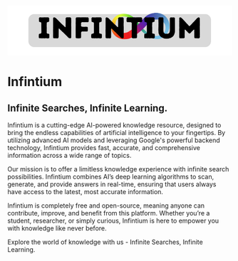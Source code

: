 ![Infintium logo.](https://github.com/tf7software/Infintium/blob/3a2026fcbbb1dd10eab389a0827533c1c1eb27ec/Gitimage.png)

# Infintium
## Infinite Searches, Infinite Learning.

Infintium is a cutting-edge AI-powered knowledge resource, designed to bring the endless capabilities of artificial intelligence to your fingertips. By utilizing advanced AI models and leveraging Google's powerful backend technology, Infintium provides fast, accurate, and comprehensive information across a wide range of topics.

Our mission is to offer a limitless knowledge experience with infinite search possibilities. Infintium combines AI’s deep learning algorithms to scan, generate, and provide answers in real-time, ensuring that users always have access to the latest, most accurate information.

Infintium is completely free and open-source, meaning anyone can contribute, improve, and benefit from this platform. Whether you’re a student, researcher, or simply curious, Infintium is here to empower you with knowledge like never before.

Explore the world of knowledge with us - Infinite Searches, Infinite Learning.
